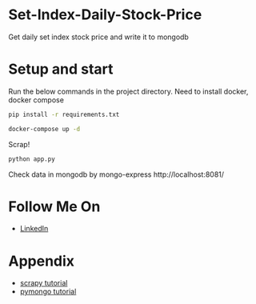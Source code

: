 # Set-Index-Daily-Stock-Price
Get daily set index stock price and write it to mongodb
# Setup and start
Run the below commands in the project directory.
Need to install docker, docker compose

```bash
pip install -r requirements.txt
```
```bash
docker-compose up -d
```

Scrap!
```bash
python app.py
```

Check data in mongodb by mongo-express
http://localhost:8081/


# Follow Me On

- [LinkedIn](https://www.linkedin.com/in/phich-buranchai-9660141b7/)

# Appendix

- [scrapy tutorial](https://docs.scrapy.org/en/latest/intro/tutorial.html)
- [pymongo tutorial](https://pymongo.readthedocs.io/en/stable/tutorial.html)